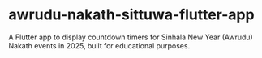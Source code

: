 # awrudu-nakath-sittuwa-flutter-app
A Flutter app to display countdown timers for Sinhala New Year (Awrudu) Nakath events in 2025, built for educational purposes.

